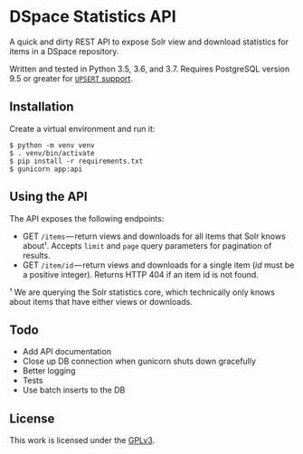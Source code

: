 # DSpace Statistics API
A quick and dirty REST API to expose Solr view and download statistics for items in a DSpace repository.

Written and tested in Python 3.5, 3.6, and 3.7. Requires PostgreSQL version 9.5 or greater for [`UPSERT` support](https://wiki.postgresql.org/wiki/UPSERT).

## Installation
Create a virtual environment and run it:

    $ python -m venv venv
    $ . venv/bin/activate
    $ pip install -r requirements.txt
    $ gunicorn app:api

## Using the API
The API exposes the following endpoints:

  - GET `/items` — return views and downloads for all items that Solr knows about¹. Accepts `limit` and `page` query parameters for pagination of results.
  - GET `/item/id` — return views and downloads for a single item (*id* must be a positive integer). Returns HTTP 404 if an item id is not found.

¹ We are querying the Solr statistics core, which technically only knows about items that have either views or downloads.

## Todo

- Add API documentation
- Close up DB connection when gunicorn shuts down gracefully
- Better logging
- Tests
- Use batch inserts to the DB

## License
This work is licensed under the [GPLv3](https://www.gnu.org/licenses/gpl-3.0.en.html).
